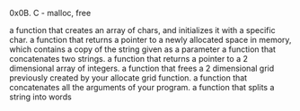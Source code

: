 0x0B. C - malloc, free

a function that creates an array of chars, and initializes it with a specific char.
a function that returns a pointer to a newly allocated space in memory, which contains a copy of the string given as a parameter
a function that concatenates two strings.
a function that returns a pointer to a 2 dimensional array of integers.
a function that frees a 2 dimensional grid previously created by your allocate grid function.
a function that concatenates all the arguments of your program.
a function that splits a string into words
